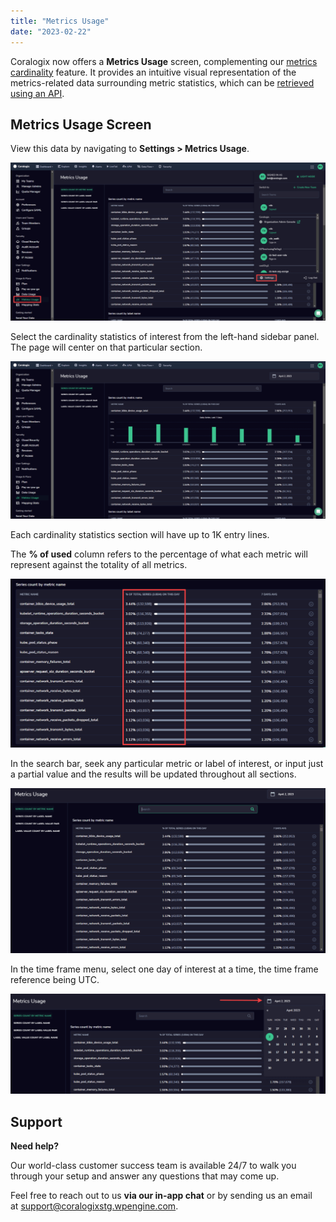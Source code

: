 ```yaml
---
title: "Metrics Usage"
date: "2023-02-22"
---
```


Coralogix now offers a **Metrics Usage** screen, complementing our [metrics cardinality](https://coralogixstg.wpengine.com/docs/metrics-cardinality/) feature. It provides an intuitive visual representation of the metrics-related data surrounding metric statistics, which can be [retrieved using an API](https://coralogixstg.wpengine.com/docs/metrics-cardinality/).

## Metrics Usage Screen

View this data by navigating to **Settings > Metrics Usage**.

![](images/Settings-Metrics-Usage-1024x513.png)

Select the cardinality statistics of interest from the left-hand sidebar panel. The page will center on that particular section.

![](images/Metrics-Usage-1024x513.png)

Each cardinality statistics section will have up to 1K entry lines.

The **% of used** column refers to the percentage of what each metric will represent against the totality of all metrics.

![](images/Percentage-of-Used-1024x549.png)

In the search bar, seek any particular metric or label of interest, or input just a partial value and the results will be updated throughout all sections.

![](images/Metrics-Search-Bar-1024x535.png)

In the time frame menu, select one day of interest at a time, the time frame reference being UTC.

![](images/Metrics-Time-Frame-Picker-1024x326.png)

## Support

**Need help?**

Our world-class customer success team is available 24/7 to walk you through your setup and answer any questions that may come up.

Feel free to reach out to us **via our in-app chat** or by sending us an email at [support@coralogixstg.wpengine.com](mailto:support@coralogixstg.wpengine.com).
